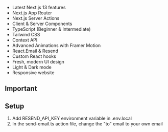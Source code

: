 - Latest Next.js 13 features
- Next.js App Router
- Next.js Server Actions
- Client & Server Components
- TypeScript (Beginner & Intermediate)
- Tailwind CSS
- Context API
- Advanced Animations with Framer Motion
- React.Email & Resend
- Custom React hooks
- Fresh, modern UI design
- Light & Dark mode
- Responsive website

## Important

## Setup

1. Add RESEND_API_KEY environment variable in .env.local
2. In the send-email.ts action file, change the "to" email to your own email
